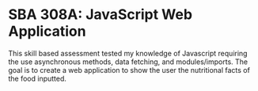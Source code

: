 # SBA 308A: JavaScript Web Application

This skill based assessment tested my knowledge of Javascript requiring the use asynchronous methods, data fetching, and modules/imports. The goal is to create a web application to show the user the nutritional facts of the food inputted. 
